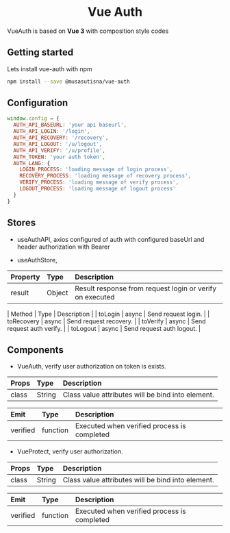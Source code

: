 <h1 align="center">Vue Auth</h1>

VueAuth is based on **Vue 3** with composition style codes

## Getting started

Lets install vue-auth with npm

```bash
npm install --save @musasutisna/vue-auth
```

## Configuration

```js
window.config = {
  AUTH_API_BASEURL: 'your api baseurl',
  AUTH_API_LOGIN: '/login',
  AUTH_API_RECOVERY: '/recovery',
  AUTH_API_LOGOUT: '/u/logout',
  AUTH_API_VERIFY: '/u/profile',
  AUTH_TOKEN: 'your auth token',
  AUTH_LANG: {
    LOGIN_PROCESS: 'loading message of login process',
    RECOVERY_PROCESS: 'loading message of recovery process',
    VERIFY_PROCESS: 'loading message of verify process',
    LOGOUT_PROCESS: 'loading message of logout process'
  }
}
```

## Stores

- useAuthAPI, axios configured of auth with configured baseUrl and header authorization with Bearer

- useAuthStore, 

| Property | Type | Description |
|:--|:--|:--|
| result | Object | Result response from request login or verify on executed |

| Method | Type | Description |
| toLogin | async | Send request login. | 
| toRecovery | async | Send request recovery. | 
| toVerify | async | Send request auth verify. |
| toLogout | async | Send request auth logout. |

## Components

- VueAuth, verify user authorization on token is exists.

| Props | Type | Description |
|:--|:--|:--|
| class | String | Class value attributes will be bind into element. |

| Emit | Type | Description |
|:--|:--|:--|
| verified | function | Executed when verified process is completed |

- VueProtect, verify user authorization.

| Props | Type | Description |
|:--|:--|:--|
| class | String | Class value attributes will be bind into element. |

| Emit | Type | Description |
|:--|:--|:--|
| verified | function | Executed when verified process is completed |
